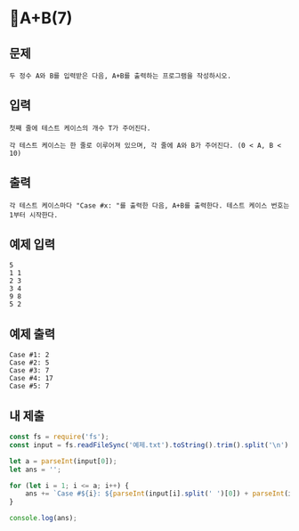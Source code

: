 # A+B(7)

## 문제

```
두 정수 A와 B를 입력받은 다음, A+B를 출력하는 프로그램을 작성하시오.
```

## 입력

```
첫째 줄에 테스트 케이스의 개수 T가 주어진다.

각 테스트 케이스는 한 줄로 이루어져 있으며, 각 줄에 A와 B가 주어진다. (0 < A, B < 10)
```

## 출력

```
각 테스트 케이스마다 "Case #x: "를 출력한 다음, A+B를 출력한다. 테스트 케이스 번호는 1부터 시작한다.
```

## 예제 입력

```
5
1 1
2 3
3 4
9 8
5 2
```

## 예제 출력

```
Case #1: 2
Case #2: 5
Case #3: 7
Case #4: 17
Case #5: 7
```

## 내 제출

```js
const fs = require('fs');
const input = fs.readFileSync('예제.txt').toString().trim().split('\n');

let a = parseInt(input[0]);
let ans = '';

for (let i = 1; i <= a; i++) {
    ans += `Case #${i}: ${parseInt(input[i].split(' ')[0]) + parseInt(input[i].split(' ')[1])}\n`;
}

console.log(ans);
```
